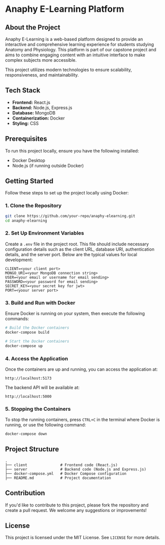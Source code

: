 # Anaphy E-Learning Platform

## About the Project

Anaphy E-Learning is a web-based platform designed to provide an interactive and comprehensive learning experience for students studying Anatomy and Physiology. This platform is part of our capstone project and aims to combine engaging content with an intuitive interface to make complex subjects more accessible.

This project utilizes modern technologies to ensure scalability, responsiveness, and maintainability.

## Tech Stack
- **Frontend:** React.js
- **Backend:** Node.js, Express.js
- **Database:** MongoDB
- **Containerization:** Docker
- **Styling:** CSS

## Prerequisites
To run this project locally, ensure you have the following installed:
- Docker Desktop
- Node.js (if running outside Docker)

## Getting Started

Follow these steps to set up the project locally using Docker:

### 1. Clone the Repository
```bash
git clone https://github.com/your-repo/anaphy-elearning.git
cd anaphy-elearning
```

### 2. Set Up Environment Variables
Create a `.env` file in the project root. This file should include necessary configuration details such as the client URL, database URI, authentication details, and the server port. Below are the typical values for local development:

```
CLIENT=<your client port>
MONGO_URI=<your MongoDB connection string>
USER=<your email or username for email sending>
PASSWORD=<your password for email sending>
SECRET_KEY=<your secret key for jwt>
PORT=<yoour server port>
```

### 3. Build and Run with Docker
Ensure Docker is running on your system, then execute the following commands:

```bash
# Build the Docker containers
docker-compose build

# Start the Docker containers
docker-compose up
```

### 4. Access the Application
Once the containers are up and running, you can access the application at:
```
http://localhost:5173
```
The backend API will be available at:
```
http://localhost:5000
```

### 5. Stopping the Containers
To stop the running containers, press `CTRL+C` in the terminal where Docker is running, or use the following command:
```bash
docker-compose down
```

## Project Structure
```
.
├── client               # Frontend code (React.js)
├── server               # Backend code (Node.js and Express.js)
├── docker-compose.yml   # Docker Compose configuration
├── README.md            # Project documentation
```

## Contribution
If you'd like to contribute to this project, please fork the repository and create a pull request. We welcome any suggestions or improvements!

## License
This project is licensed under the MIT License. See `LICENSE` for more details.

